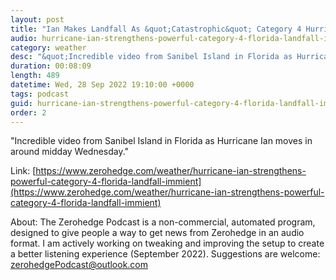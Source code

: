 ```yaml
---
layout: post
title: "Ian Makes Landfall As &quot;Catastrophic&quot; Category 4 Hurricane On Southwest Florida"
audio: hurricane-ian-strengthens-powerful-category-4-florida-landfall-immient-2
category: weather
desc: "&quot;Incredible video from Sanibel Island in Florida as Hurricane Ian moves in around midday Wednesday.&quot; "
duration: 00:08:09
length: 489
datetime: Wed, 28 Sep 2022 19:10:00 +0000
tags: podcast
guid: hurricane-ian-strengthens-powerful-category-4-florida-landfall-immient-0
order: 2
---
```

&quot;Incredible video from Sanibel Island in Florida as Hurricane Ian moves in around midday Wednesday.&quot; 

Link: [https://www.zerohedge.com/weather/hurricane-ian-strengthens-powerful-category-4-florida-landfall-immient](https://www.zerohedge.com/weather/hurricane-ian-strengthens-powerful-category-4-florida-landfall-immient)

About: The Zerohedge Podcast is a non-commercial, automated program, designed to give people a way to get news from Zerohedge in an audio format.  I am actively working on tweaking and improving the setup to create a better listening experience (September 2022).  Suggestions are welcome: [zerohedgePodcast@outlook.com](mailto:zerohedgePodcast@outlook.com)
